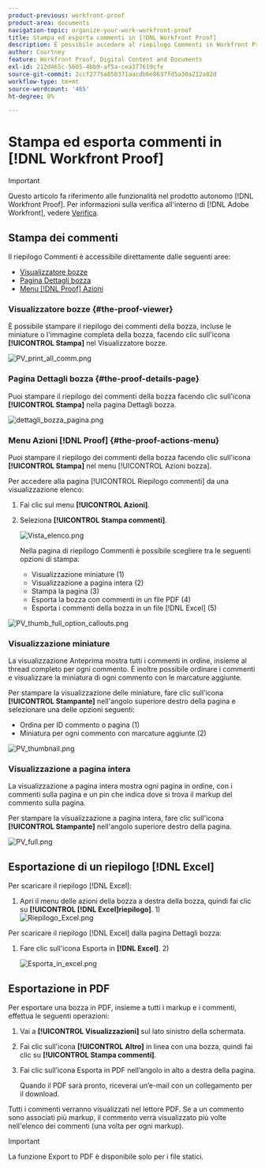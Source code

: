 ```yaml
---
product-previous: workfront-proof
product-area: documents
navigation-topic: organize-your-work-workfront-proof
title: Stampa ed esporta commenti in [!DNL Workfront Proof]
description: È possibile accedere al riepilogo Commenti in Workfront Proof.
author: Courtney
feature: Workfront Proof, Digital Content and Documents
exl-id: 212d465c-5605-4bb9-af5a-cea377619cfe
source-git-commit: 2ccf2775a858371aacdb6e8637fd5a30a212a82d
workflow-type: tm+mt
source-wordcount: '465'
ht-degree: 0%

---
```


# Stampa ed esporta commenti in [!DNL Workfront Proof]

>[!IMPORTANT]
>
>Questo articolo fa riferimento alle funzionalità nel prodotto autonomo [!DNL Workfront Proof]. Per informazioni sulla verifica all&#39;interno di [!DNL Adobe Workfront], vedere [Verifica](../../../review-and-approve-work/proofing/proofing.md).

## Stampa dei commenti

Il riepilogo Commenti è accessibile direttamente dalle seguenti aree:

* [Visualizzatore bozze](#the-proof-viewer)
* [Pagina Dettagli bozza](#the-proof-details-page)
* [Menu  [!DNL Proof] Azioni](#the-proof-actions-menu)

### Visualizzatore bozze {#the-proof-viewer}

È possibile stampare il riepilogo dei commenti della bozza, incluse le miniature o l&#39;immagine completa della bozza, facendo clic sull&#39;icona **[!UICONTROL Stampa]** nel Visualizzatore bozze.

![PV_print_all_comm.png](assets/pv-print-all-comm-350x158.png)

### Pagina Dettagli bozza {#the-proof-details-page}

Puoi stampare il riepilogo dei commenti della bozza facendo clic sull&#39;icona **[!UICONTROL Stampa]** nella pagina Dettagli bozza.

![dettagli_bozza_pagina.png](assets/proof-details-page-350x231.png)

### Menu Azioni [!DNL Proof] {#the-proof-actions-menu}

Puoi stampare il riepilogo dei commenti della bozza facendo clic sull&#39;icona **[!UICONTROL Stampa]** nel menu [!UICONTROL Azioni bozza].

Per accedere alla pagina [!UICONTROL Riepilogo commenti] da una visualizzazione elenco:

1. Fai clic sul menu **[!UICONTROL Azioni]**.
1. Seleziona **[!UICONTROL Stampa commenti]**.

   ![Vista_elenco.png](assets/list-view-350x155.png)

   Nella pagina di riepilogo Commenti è possibile scegliere tra le seguenti opzioni di stampa:

   * Visualizzazione miniature (1)
   * Visualizzazione a pagina intera (2)
   * Stampa la pagina (3)
   * Esporta la bozza con commenti in un file PDF (4)
   * Esporta i commenti della bozza in un file [!DNL Excel] (5)

![PV_thumb_full_option_callouts.png](assets/pv-thumb-full-option-callouts-350x154.png)

### Visualizzazione miniature

La visualizzazione Anteprima mostra tutti i commenti in ordine, insieme al thread completo per ogni commento. È inoltre possibile ordinare i commenti e visualizzare la miniatura di ogni commento con le marcature aggiunte.

Per stampare la visualizzazione delle miniature, fare clic sull&#39;icona **[!UICONTROL Stampante]** nell&#39;angolo superiore destro della pagina e selezionare una delle opzioni seguenti:

* Ordina per ID commento o pagina (1)
* Miniatura per ogni commento con marcature aggiunte (2)

![PV_thumbnail.png](assets/pv-thumbnail-350x290.png)

### Visualizzazione a pagina intera

La visualizzazione a pagina intera mostra ogni pagina in ordine, con i commenti sulla pagina e un pin che indica dove si trova il markup del commento sulla pagina.

Per stampare la visualizzazione a pagina intera, fare clic sull&#39;icona **[!UICONTROL Stampante]** nell&#39;angolo superiore destro della pagina.

![PV_full.png](assets/pv-full-350x347.png)

## Esportazione di un riepilogo [!DNL Excel]

Per scaricare il riepilogo [!DNL Excel]:

1. Apri il menu delle azioni della bozza a destra della bozza, quindi fai clic su **[!UICONTROL [!DNL Excel]riepilogo]**. 1)\
   ![Riepilogo_Excel.png](assets/excel-summary-350x450.png)

Per scaricare il riepilogo [!DNL Excel] dalla pagina Dettagli bozza:

1. Fare clic sull&#39;icona Esporta in **[!DNL Excel]**. 2)

   ![Esporta_in_excel.png](assets/export-to-excel-350x185.png)

## Esportazione in PDF

Per esportare una bozza in PDF, insieme a tutti i markup e i commenti, effettua le seguenti operazioni:

1. Vai a **[!UICONTROL Visualizzazioni]** sul lato sinistro della schermata.
1. Fai clic sull&#39;icona **[!UICONTROL Altro]** in linea con una bozza, quindi fai clic su **[!UICONTROL Stampa commenti]**.

1. Fai clic sull’icona Esporta in PDF nell’angolo in alto a destra della pagina.

   Quando il PDF sarà pronto, riceverai un’e-mail con un collegamento per il download.

Tutti i commenti verranno visualizzati nel lettore PDF. Se a un commento sono associati più markup, il commento verrà visualizzato più volte nell&#39;elenco dei commenti (una volta per ogni markup).

>[!IMPORTANT]
>
>La funzione Export to PDF è disponibile solo per i file statici.
